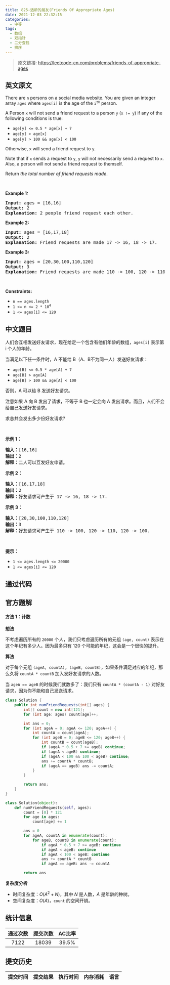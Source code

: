 ```yaml
---
title: 825-适龄的朋友(Friends Of Appropriate Ages)
date: 2021-12-03 22:32:15
categories:
  - 中等
tags:
  - 数组
  - 双指针
  - 二分查找
  - 排序
---
```


> 原文链接: https://leetcode-cn.com/problems/friends-of-appropriate-ages


## 英文原文
<div><p>There are <code>n</code> persons on a social media website. You are given an integer array <code>ages</code> where <code>ages[i]</code> is the age of the <code>i<sup>th</sup></code> person.</p>

<p>A Person <code>x</code> will not send a friend request to a person <code>y</code> (<code>x != y</code>) if any of the following conditions is true:</p>

<ul>
	<li><code>age[y] &lt;= 0.5 * age[x] + 7</code></li>
	<li><code>age[y] &gt; age[x]</code></li>
	<li><code>age[y] &gt; 100 &amp;&amp; age[x] &lt; 100</code></li>
</ul>

<p>Otherwise, <code>x</code> will send a friend request to <code>y</code>.</p>

<p>Note that if <code>x</code> sends a request to <code>y</code>, <code>y</code> will not necessarily send a request to <code>x</code>. Also, a person will not send a friend request to themself.</p>

<p>Return <em>the total number of friend requests made</em>.</p>

<p>&nbsp;</p>
<p><strong>Example 1:</strong></p>

<pre>
<strong>Input:</strong> ages = [16,16]
<strong>Output:</strong> 2
<strong>Explanation:</strong> 2 people friend request each other.
</pre>

<p><strong>Example 2:</strong></p>

<pre>
<strong>Input:</strong> ages = [16,17,18]
<strong>Output:</strong> 2
<strong>Explanation:</strong> Friend requests are made 17 -&gt; 16, 18 -&gt; 17.
</pre>

<p><strong>Example 3:</strong></p>

<pre>
<strong>Input:</strong> ages = [20,30,100,110,120]
<strong>Output:</strong> 3
<strong>Explanation:</strong> Friend requests are made 110 -&gt; 100, 120 -&gt; 110, 120 -&gt; 100.
</pre>

<p>&nbsp;</p>
<p><strong>Constraints:</strong></p>

<ul>
	<li><code>n == ages.length</code></li>
	<li><code>1 &lt;= n &lt;= 2 * 10<sup>4</sup></code></li>
	<li><code>1 &lt;= ages[i] &lt;= 120</code></li>
</ul>
</div>

## 中文题目
<div><p>人们会互相发送好友请求，现在给定一个包含有他们年龄的数组，<code>ages[i]</code> 表示第 i 个人的年龄。</p>

<p>当满足以下任一条件时，A 不能给 B（A、B不为同一人）发送好友请求：</p>

<ul>
	<li><code>age[B] <= 0.5 * age[A] + 7</code></li>
	<li><code>age[B] > age[A]</code></li>
	<li><code>age[B] > 100 && age[A] < 100</code></li>
</ul>

<p>否则，A 可以给 B 发送好友请求。</p>

<p>注意如果 A 向 B 发出了请求，不等于 B 也一定会向 A 发出请求。而且，人们不会给自己发送好友请求。 </p>

<p>求总共会发出多少份好友请求?</p>

<p> </p>

<p><strong>示例 1：</strong></p>

<pre>
<strong>输入：</strong>[16,16]
<strong>输出：</strong>2
<strong>解释：</strong>二人可以互发好友申请。
</pre>

<p><strong>示例 2：</strong></p>

<pre>
<strong>输入：</strong>[16,17,18]
<strong>输出：</strong>2
<strong>解释：</strong>好友请求可产生于 17 -> 16, 18 -> 17.</pre>

<p><strong>示例 3：</strong></p>

<pre>
<strong>输入：</strong>[20,30,100,110,120]
<strong>输出：</strong>3
<strong>解释：</strong>好友请求可产生于 110 -> 100, 120 -> 110, 120 -> 100.
</pre>

<p> </p>

<p><strong>提示：</strong></p>

<ul>
	<li><code>1 <= ages.length <= 20000</code></li>
	<li><code>1 <= ages[i] <= 120</code></li>
</ul>
</div>

## 通过代码
<RecoDemo>
</RecoDemo>


## 官方题解
#### 方法 1：计数

**想法**

不考虑遍历所有的 `20000` 个人，我们只考虑遍历所有的元组 `(age, count)` 表示在这个年纪有多少人。因为最多只有 120 个可能的年纪，这会是一个很快的提升。

**算法**

对于每个元组 `(ageA, countA)`，`(ageB, countB)`，如果条件满足对应的年纪，那么久将 `countA * countB` 加入发好友请求的人数。

当 `ageA == ageB` 的时候我们就数多了：我们只有 `countA * (countA - 1)` 对好友请求，因为你不能和自己发送请求。

```Java []
class Solution {
    public int numFriendRequests(int[] ages) {
        int[] count = new int[121];
        for (int age: ages) count[age]++;

        int ans = 0;
        for (int ageA = 0; ageA <= 120; ageA++) {
            int countA = count[ageA];
            for (int ageB = 0; ageB <= 120; ageB++) {
                int countB = count[ageB];
                if (ageA * 0.5 + 7 >= ageB) continue;
                if (ageA < ageB) continue;
                if (ageA < 100 && 100 < ageB) continue;
                ans += countA * countB;
                if (ageA == ageB) ans -= countA;
            }
        }

        return ans;
    }
}
```

```Python []
class Solution(object):
    def numFriendRequests(self, ages):
        count = [0] * 121
        for age in ages:
            count[age] += 1

        ans = 0
        for ageA, countA in enumerate(count):
            for ageB, countB in enumerate(count):
                if ageA * 0.5 + 7 >= ageB: continue
                if ageA < ageB: continue
                if ageA < 100 < ageB: continue
                ans += countA * countB
                if ageA == ageB: ans -= countA

        return ans
```


**复杂度分析**

* 时间复杂度：$O(A^2 + N)$，其中 $N$ 是人数，$A$ 是年龄的种树。
* 空间复杂度：$O(A)$，`count` 的空间开销。

## 统计信息
| 通过次数 | 提交次数 | AC比率 |
| :------: | :------: | :------: |
|    7122    |    18039    |   39.5%   |

## 提交历史
| 提交时间 | 提交结果 | 执行时间 |  内存消耗  | 语言 |
| :------: | :------: | :------: | :--------: | :--------: |
